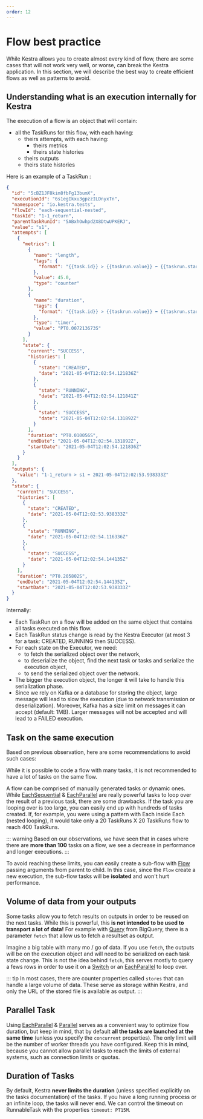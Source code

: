 ```yaml
---
order: 12
---
```


# Flow best practice
While Kestra allows you to create almost every kind of flow, there are some cases that will not work very well, or worse, can break the Kestra application.
In this section, we will describe the best way to create efficient flows as well as patterns to avoid.


## Understanding what is an execution internally for Kestra
The execution of a flow is an object that will contain:
- all the TaskRuns for this flow, with each having:
    - theirs attempts, with each having:
        - theirs metrics
        - theirs state histories
    - theirs outputs
    - theirs state histories

Here is an example of a TaskRun :
```json
{
  "id": "5cBZ1JF8kim8fbFg13bumX",
  "executionId": "6s1egIkxu3gpzzILDnyxTn",
  "namespace": "io.kestra.tests",
  "flowId": "each-sequential-nested",
  "taskId": "1-1_return",
  "parentTaskRunId": "5ABxhOwhpd2X8DtwUPKERJ",
  "value": "s1",
  "attempts": [
    {
      "metrics": [
        {
          "name": "length",
          "tags": {
            "format": "{{task.id}} > {{taskrun.value}} ⬅ {{taskrun.startDate}}"
          },
          "value": 45.0,
          "type": "counter"
        },
        {
          "name": "duration",
          "tags": {
            "format": "{{task.id}} > {{taskrun.value}} ⬅ {{taskrun.startDate}}"
          },
          "type": "timer",
          "value": "PT0.007213673S"
        }
      ],
      "state": {
        "current": "SUCCESS",
        "histories": [
          {
            "state": "CREATED",
            "date": "2021-05-04T12:02:54.121836Z"
          },
          {
            "state": "RUNNING",
            "date": "2021-05-04T12:02:54.121841Z"
          },
          {
            "state": "SUCCESS",
            "date": "2021-05-04T12:02:54.131892Z"
          }
        ],
        "duration": "PT0.010056S",
        "endDate": "2021-05-04T12:02:54.131892Z",
        "startDate": "2021-05-04T12:02:54.121836Z"
      }
    }
  ],
  "outputs": {
    "value": "1-1_return > s1 ⬅ 2021-05-04T12:02:53.938333Z"
  },
  "state": {
    "current": "SUCCESS",
    "histories": [
      {
        "state": "CREATED",
        "date": "2021-05-04T12:02:53.938333Z"
      },
      {
        "state": "RUNNING",
        "date": "2021-05-04T12:02:54.116336Z"
      },
      {
        "state": "SUCCESS",
        "date": "2021-05-04T12:02:54.144135Z"
      }
    ],
    "duration": "PT0.205802S",
    "endDate": "2021-05-04T12:02:54.144135Z",
    "startDate": "2021-05-04T12:02:53.938333Z"
  }
}
```

Internally:
- Each TaskRun on a flow will be added on the same object that contains all tasks executed on this flow.
- Each TaskRun status change is read by the Kestra Executor (at most 3 for a task: CREATED, RUNNING then SUCCESS).
- For each state on the Executor, we need:
    - to fetch the serialized object over the network,
    - to deserialize the object, find the next task or tasks and serialize the execution object,
    - to send the serialized object over the network.
- The bigger the execution object, the longer it will take to handle this serialization phase.
- Since we rely on Kafka or a database for storing the object, large message will lead to slow the execution (due to network transmission or deserialization). Moreover, Kafka has a size limit on messages it can accept (default: 1MB). Larger messages will not be accepted and will lead to a FAILED execution.

## Task on the same execution
Based on previous observation, here are some recommendations to avoid such cases:

While it is possible to code a flow with many tasks, it is not recommended to have a lot of tasks on the same flow.

A flow can be comprised of manually generated tasks or dynamic ones. While [EachSequential](/plugins/core/tasks/flows/io.kestra.core.tasks.flows.EachSequential) & [EachParallel](/plugins/core/tasks/flows/io.kestra.core.tasks.flows.EachParallel) are really powerful tasks to loop over the result of a previous task, there are some drawbacks. If the task you are looping over is too large, you can easily end up with hundreds of tasks created. If, for example, you were using a pattern with Each inside Each (nested looping), it would take only a 20 TaskRuns X 20 TaskRuns flow to reach 400 TaskRuns.

::: warning
Based on our observations, we have seen that in cases where there are **more than 100** tasks on a flow, we see a decrease in performance and longer executions.
:::

To avoid reaching these limits, you can easily create a sub-flow with [Flow](/plugins/core/tasks/flows/io.kestra.core.tasks.flows.Flow) passing arguments from parent to child. In this case, since the `Flow` create a new execution, the sub-flow tasks will be **isolated** and won't hurt performance.

## Volume of data from your outputs
Some tasks allow you to fetch results on outputs in order to be reused on the next tasks.
While this is powerful, this **is not intended to be used to transport a lot of data!**
For example with [Query](/plugins/plugin-gcp/tasks/bigquery/io.kestra.plugin.gcp.bigquery.Query) from BigQuery, there is a parameter `fetch` that allow us to fetch a resultset as output.

Imagine a big table with many mo / go of data. If you use `fetch`, the outputs will be on the execution object and will need to be serialized on each task state change. This is not the idea behind `fetch`, this serves mostly to query a fews rows in order to use it on a [Switch](/plugins/core/tasks/flows/io.kestra.core.tasks.flows.Switch) or an [EachParallel](/plugins/core/tasks/flows/io.kestra.core.tasks.flows.EachParallel) to loop over.

::: tip
In most cases, there are counter properties called `stores` that can handle a large volume of data. These serve as storage within Kestra, and only the URL of the stored file is available as output.
:::


## Parallel Task
Using [EachParallel](/plugins/core/tasks/flows/io.kestra.core.tasks.flows.EachParallel) &  [Parallel](/plugins/core/tasks/flows/io.kestra.core.tasks.flows.Parallel) serves as a convenient way to optimize flow duration, but keep in mind, that by default **all the tasks are launched at the same time** (unless you specify the `concurrent` properties). The only limit will be the number of worker threads you have configured.
Keep this in mind, because you cannot allow parallel tasks to reach the limits of external systems, such as connection limits or quotas.


## Duration of Tasks
By default, Kestra **never limits the duration** (unless specified explicitly on the tasks documentation) of the tasks. If you have a long running process or an infinite loop, the tasks will never end. We can control the timeout on RunnableTask with the properties `timeout: PT15M`.
